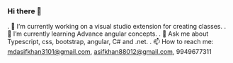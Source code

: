 ### Hi there 👋

. 🔭 I’m currently working on a visual studio extension for creating classes.
. 🌱 I’m currently learning Advance angular concepts.
. 💬 Ask me about Typescript, css, bootstrap, angular, C# and .net.
. 📫 How to reach me: mdasifkhan3101@gmail.com, asifkhan88012@gmail.com, 9949677311


